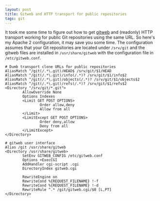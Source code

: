 ```yaml
---
layout: post
title: Gitweb and HTTP transport for public repositories
tags: git
---
```


It took me some time to figure out how to get
[gitweb](https://git.wiki.kernel.org/index.php/Gitweb) and (readonly) HTTP
transport working for public Git repositories using the same URL. So here's my
Apache 2 configuration, it may save you some time. The configuration assumes
that your Git repositories are located under <code>/srv/git</code> and the
gitweb files are installed in <code>/usr/share/gitweb</code> with the
configuration file in <code>/etc/gitweb.conf</code>.

```
# Dumb transport clone URLs for public repositories
AliasMatch ^/git(/.*\.git)/HEAD$ /srv/git/$1/HEAD
AliasMatch ^/git(/.*\.git)/info(/.*)? /srv/git/$1/info$2
AliasMatch ^/git(/.*\.git)/objects(/.*)? /srv/git/$1/objects$2
AliasMatch ^/git(/.*\.git)/refs(/.*)? /srv/git/$1/refs$2
<Directory "/srv/git/*.git">
        AllowOverride None
        Options Indexes
        <Limit GET POST OPTIONS>
                Order allow,deny
                Allow from all
        </Limit>
        <LimitExcept GET POST OPTIONS>
                Order deny,allow
                Deny from all
        </LimitExcept>
</Directory>

# gitweb user interface
Alias /git /usr/share/gitweb
<Directory /usr/share/gitweb>
        SetEnv GITWEB_CONFIG /etc/gitweb.conf
        Options +ExecCGI
        AddHandler cgi-script .cgi
        DirectoryIndex gitweb.cgi

        RewriteEngine on
        RewriteCond %{REQUEST_FILENAME} !-f
        RewriteCond %{REQUEST_FILENAME} !-d
        RewriteRule ^.* /git/gitweb.cgi/$0 [L,PT]
</Directory>
```
